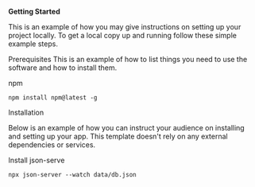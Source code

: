 <b>Getting Started</b>

This is an example of how you may give instructions on setting up your project locally. To get a local copy up and running follow these simple example steps.

Prerequisites
This is an example of how to list things you need to use the software and how to install them.

npm
```
npm install npm@latest -g
```

Installation

Below is an example of how you can instruct your audience on installing and setting up your app. This template doesn't rely on any external dependencies or services.

Install json-serve
```
npx json-server --watch data/db.json
```
